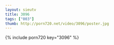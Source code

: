 ```yaml
--- 
layout: sieutv
title: 3096
tags: ["003"]
thumb: http://porn720.net/video/3096/poster.jpg
---
```

{% include porn720 key="3096" %} 
